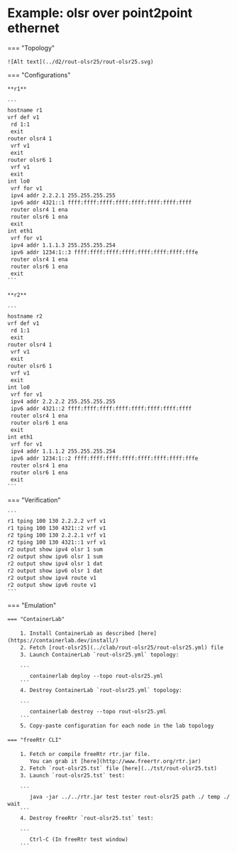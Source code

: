# Example: olsr over point2point ethernet

=== "Topology"

    ![Alt text](../d2/rout-olsr25/rout-olsr25.svg)

=== "Configurations"

    **r1**

    ```
    hostname r1
    vrf def v1
     rd 1:1
     exit
    router olsr4 1
     vrf v1
     exit
    router olsr6 1
     vrf v1
     exit
    int lo0
     vrf for v1
     ipv4 addr 2.2.2.1 255.255.255.255
     ipv6 addr 4321::1 ffff:ffff:ffff:ffff:ffff:ffff:ffff:ffff
     router olsr4 1 ena
     router olsr6 1 ena
     exit
    int eth1
     vrf for v1
     ipv4 addr 1.1.1.3 255.255.255.254
     ipv6 addr 1234:1::3 ffff:ffff:ffff:ffff:ffff:ffff:ffff:fffe
     router olsr4 1 ena
     router olsr6 1 ena
     exit
    ```

    **r2**

    ```
    hostname r2
    vrf def v1
     rd 1:1
     exit
    router olsr4 1
     vrf v1
     exit
    router olsr6 1
     vrf v1
     exit
    int lo0
     vrf for v1
     ipv4 addr 2.2.2.2 255.255.255.255
     ipv6 addr 4321::2 ffff:ffff:ffff:ffff:ffff:ffff:ffff:ffff
     router olsr4 1 ena
     router olsr6 1 ena
     exit
    int eth1
     vrf for v1
     ipv4 addr 1.1.1.2 255.255.255.254
     ipv6 addr 1234:1::2 ffff:ffff:ffff:ffff:ffff:ffff:ffff:fffe
     router olsr4 1 ena
     router olsr6 1 ena
     exit
    ```

=== "Verification"

    ```
    r1 tping 100 130 2.2.2.2 vrf v1
    r1 tping 100 130 4321::2 vrf v1
    r2 tping 100 130 2.2.2.1 vrf v1
    r2 tping 100 130 4321::1 vrf v1
    r2 output show ipv4 olsr 1 sum
    r2 output show ipv6 olsr 1 sum
    r2 output show ipv4 olsr 1 dat
    r2 output show ipv6 olsr 1 dat
    r2 output show ipv4 route v1
    r2 output show ipv6 route v1
    ```

=== "Emulation"

    === "ContainerLab"

        1. Install ContainerLab as described [here](https://containerlab.dev/install/)  
        2. Fetch [rout-olsr25](../clab/rout-olsr25/rout-olsr25.yml) file  
        3. Launch ContainerLab `rout-olsr25.yml` topology:  

        ```
           containerlab deploy --topo rout-olsr25.yml  
        ```
        4. Destroy ContainerLab `rout-olsr25.yml` topology:  

        ```
           containerlab destroy --topo rout-olsr25.yml  
        ```
        5. Copy-paste configuration for each node in the lab topology

    === "freeRtr CLI"

        1. Fetch or compile freeRtr rtr.jar file.  
           You can grab it [here](http://www.freertr.org/rtr.jar)  
        2. Fetch `rout-olsr25.tst` file [here](../tst/rout-olsr25.tst)  
        3. Launch `rout-olsr25.tst` test:  

        ```
           java -jar ../../rtr.jar test tester rout-olsr25 path ./ temp ./ wait
        ```
        4. Destroy freeRtr `rout-olsr25.tst` test:  

        ```
           Ctrl-C (In freeRtr test window)
        ```

